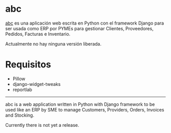 abc
===

[abc](http://abc.arkabytes.com) es una aplicación web escrita en Python con el framework Django para ser usada como ERP por PYMEs para gestionar Clientes, Proveedores,
Pedidos, Facturas e Inventario.

Actualmente no hay ninguna versión liberada.

Requisitos
===
 * Pillow
 * django-widget-tweaks
 * reportlab

***

abc is a web application written in Python with Django framework to be used like an ERP by SME to manage Customers, Providers, Orders,
Invoices and Stocking.

Currently there is not yet a release.
